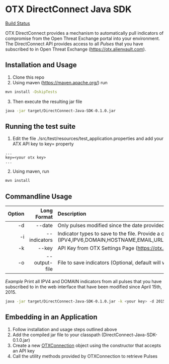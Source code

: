 # OTX DirectConnect Java SDK

[Build Status](https://travis-ci.org/AlienVault-OTX/OTX-Java-SDK.svg?branch=master) 

OTX DirectConnect provides a mechanism to automatically pull indicators of compromise from the Open Threat Exchange portal into your environment.  The DirectConnect API provides access to all _Pulses_ that you have subscribed to in Open Threat Exchange (https://otx.alienvault.com). 

## Installation and Usage
1. Clone this repo
2. Using maven (https://maven.apache.org/) run
``` bash
mvn install -DskipTests
```
3. Then execute the resulting jar file
``` bash
java -jar target/DirectConnect-Java-SDK-0.1.0.jar
```

## Running the test suite
1. Edit the file ./src/test/resources/test\_application.properties and add your ATX API key to key= property
```
...
key=<your otx key>
...
```
2. Using maven, run
``` bash
mvn install
```

## Commandline Usage
| Option | Long Format | Description |
| ------:|  ------:| :------|
|  -d  | --date <arg> | Only pulses modified since the date provided will be downloaded |
|  -i  | --indicators <arg> | Indicator types to save to the file. Provide a comma separated string of indicators (IPV4,IPV6,DOMAIN,HOSTNAME,EMAIL,URL,URI,MD5,SHA1,SHA256,PEHASH,IMPHASH,CIDR,PATH,MUTEX,CVE) |
|  -k  | --key <arg> | API Key from OTX Settings Page (https://otx.alienvault.com/settings/). |
|  -o  | --output-file <arg> | File to save indicators (Optional, default will write to console) |


_Example_
Print all IPV4 and DOMAIN indicators from all pulses that you have subscribed to in the web interface that have been modified since April 15th, 2015.
 ``` bash
 java -jar target/DirectConnect-Java-SDK-0.1.0.jar -k <your key> -d 2015-04-15 -i IPV4,DOMAIN
 ```

## Embedding in an Application

1. Follow installation and usage steps outlined above
2. Add the compiled jar file to your classpath (DirectConnect-Java-SDK-0.1.0.jar)
3. Create a new [OTXConnection](AlienVault-Labs/OTX-Java-SDK/blob/master/src/main/java/com/alienvault/otx/connect/OTXConnection.java) object using the constructor that accepts an API key
4. Call the utility methods provided by OTXConnection to retrieve Pulses
